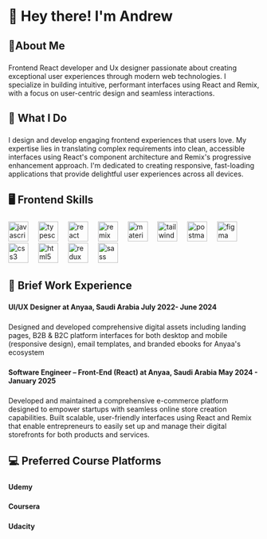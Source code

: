 <h1 align="left">👋 Hey there! I'm Andrew</h1>

###

<h2 align="left">📝About Me</h2>

###

<p align="left">Frontend React developer and Ux designer passionate about creating exceptional user experiences through modern web technologies. I specialize in building intuitive, performant interfaces using React and Remix, with a focus on user-centric design and seamless interactions.</p>

###

<h2 align="left">💼 What I Do</h2>

###

<p align="left">I design and develop engaging frontend experiences that users love. My expertise lies in translating complex requirements into clean, accessible interfaces using React's component architecture and Remix's progressive enhancement approach. I'm dedicated to creating responsive, fast-loading applications that provide delightful user experiences across all devices.</p>

###

<h2 align="left">🖥️ Frontend Skills</h2>

###

<div align="left">
  <img src="https://cdn.jsdelivr.net/gh/devicons/devicon/icons/javascript/javascript-original.svg" height="40" alt="javascript logo"  />
  <img width="12" />
  <img src="https://cdn.jsdelivr.net/gh/devicons/devicon/icons/typescript/typescript-original.svg" height="40" alt="typescript logo"  />
  <img width="12" />
  <img src="https://cdn.jsdelivr.net/gh/devicons/devicon/icons/react/react-original.svg" height="40" alt="react logo"  />
  <img width="12" />
  <img src="https://skillicons.dev/icons?i=remix" height="40" alt="remix logo"  />
  <img width="12" />
  <img src="https://skillicons.dev/icons?i=materialui" height="40" alt="materialui logo"  />
  <img width="12" />
  <img src="https://skillicons.dev/icons?i=tailwind" height="40" alt="tailwindcss logo"  />
  <img width="12" />
  <img src="https://skillicons.dev/icons?i=postman" height="40" alt="postman logo"  />
  <img width="12" />
  <img src="https://cdn.jsdelivr.net/gh/devicons/devicon/icons/figma/figma-original.svg" height="40" alt="figma logo"  />
  <img width="12" />
  <img src="https://cdn.jsdelivr.net/gh/devicons/devicon/icons/css3/css3-original.svg" height="40" alt="css3 logo"  />
  <img width="12" />
  <img src="https://cdn.jsdelivr.net/gh/devicons/devicon/icons/html5/html5-original.svg" height="40" alt="html5 logo"  />
  <img width="12" />
  <img src="https://cdn.jsdelivr.net/gh/devicons/devicon/icons/redux/redux-original.svg" height="40" alt="redux logo"  />
  <img width="12" />
  <img src="https://cdn.jsdelivr.net/gh/devicons/devicon/icons/sass/sass-original.svg" height="40" alt="sass logo"  />
</div>

###

<h2 align="left">💼 Brief Work Experience</h2>

###

<h4 align="left">UI/UX Designer at Anyaa, Saudi Arabia 								July 2022- June 2024</h4>

###

<p align="left">Designed and developed comprehensive digital assets including landing pages, B2B & B2C platform interfaces for both desktop and mobile (responsive design), email templates, and branded ebooks for Anyaa's ecosystem</p>

###

<h4 align="left">Software Engineer – Front-End (React) at Anyaa, Saudi Arabia 								May 2024 - January 2025</h4>

###

<p align="left">Developed and maintained a comprehensive e-commerce platform designed to empower startups with seamless online store creation capabilities. Built scalable, user-friendly interfaces using React and Remix that enable entrepreneurs to easily set up and manage their digital storefronts for both products and services.</p>

###

<h2 align="left">💻 Preferred Course Platforms</h2>

###

<h4 align="left">Udemy</h4>

###

<h4 align="left">Coursera</h4>

###

<h4 align="left">Udacity</h4>

###
